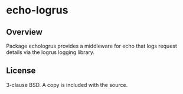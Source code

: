 echo-logrus
===========

Overview
--------

Package echologrus provides a middleware for echo that logs request details via
the logrus logging library.

License
-------

3-clause BSD. A copy is included with the source.
